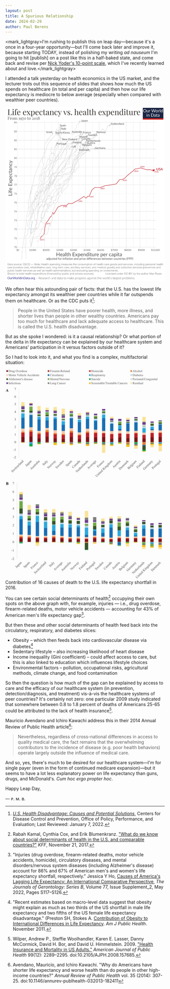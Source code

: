 ```yaml
---
layout: post
title: A Spurious Relationship
date: 2024-02-29
author:	Paul Berens
---
```

<mark_lightgray>I'm rushing to publish this on leap day—because it's a once in a four-year opportunity—but I'll come back later and improve it, because starting TODAY, instead of polishing my writing *ad nauseum* I'm going to hit [publish] on a post like this in a half-baked state, and come back and revise per <a href="https://nickyoder.com/perfectionism/" target="_blank">Nick Yoder's 10-point scale</a>, which I've recently learned about and love.</mark_lightgray>

I attended a talk yesterday on health economics in the US market, and the lecturer trots out this sequence of slides that shows how much the US spends on healthcare (in total and per capita) and then how our life expectancy is mediocre to below average (especially when compared with wealthier peer countries).

![Life expectancy vs. health expenditure (1970-2018)](/assets/images/life-expectancy-vs-health-expenditure-1970-to-2018_1874.png)

We often hear this astounding pair of facts: that the U.S. has the lowest life expectancy amongst its wealthier peer countries while it far outspends them on healthcare. Or as the CDC puts it[^1]\:

[^1]: *[U.S. Health Disadvantage: Causes and Potential Solutions](https://www.cdc.gov/policy/chep/health/index.html)*, Centers for Disease Control and Prevention, Office of Policy, Performance, and Evaluation; Last Reviewed: January 7, 2022.

> People in the United States have poorer health, more illness, and shorter lives than people in other wealthy countries. Americans pay too much for healthcare and lack adequate access to healthcare. This is called the U.S. health disadvantage.

But as she spoke I wondered: is it a causal relationship? Or what portion of the delta in life expectancy can be explained by our healthcare system and Americans' participation in it versus factors outside of it?

So I had to look into it, and what you find is a complex, multifactorial situation:

![16 causes](/assets/images/16contributors.jpeg)
<span class="muted small">Contribution of 16 causes of death to the U.S. life expectancy shortfall in 2016.</span>

You can see certain social determinants of health[^2] occupying their own spots on the above graph with, for example, injuries — i.e., drug overdose, firearm-related deaths, motor vehicle accidents — accounting for 43% of American men's life expectancy gap[^3].

[^2]: Rabah Kamal, Cynthia Cox, and Erik Blumenkranz. ["What do we know about social determinants of health in the U.S. and comparable countries?"](https://www.healthsystemtracker.org/chart-collection/know-social-determinants-health-u-s-comparable-countries/) *KFF*, November 21, 2017.
[^3]: "Injuries (drug overdose, firearm-related deaths, motor vehicle accidents, homicide), circulatory diseases, and mental disorders/nervous system diseases (including Alzheimer's disease) account for 86% and 67% of American men's and women's life expectancy shortfall, respectively." Jessica Y Ho, [Causes of America's Lagging Life Expectancy: An International Comparative Perspective](https://doi.org/10.1093/geronb/gbab129), *The Journals of Gerontology: Series B*, Volume 77, Issue Supplement_2, May 2022, Pages S117–S126.

But then these and other social determinants of health feed back into the circulatory, respiratory, and diabetes slices:
- Obesity – which then feeds back into cardiovascular disease via diabetes[^4]
- Sedentary lifestyle – also increasing likelihood of heart disease
- Income inequality (Gini coefficient) – could affect access to care, but this is also linked to education which influences lifestyle choices
- Environmental factors – pollution, occupational risks, agricultural methods, climate change, and food contamination

[^4]: "Recent estimates based on macro-level data suggest that obesity might explain as much as two thirds of the US shortfall in male life expectancy and two fifths of the US female life expectancy disadvantage." (Preston SH, Stokes A. [Contribution of Obesity to International Differences in Life Expectancy](https://www.ncbi.nlm.nih.gov/pmc/articles/PMC3222401/). *Am J Public Health*. November 2011.

So then the question is how much of the gap can be explained by access to care and the efficacy of our healthcare system (in prevention, detection/diagnosis, and treatment) vis-à-vis the healthcare systems of peer countries? It's certainly not zero: one particular 2009 study indicated that somewhere between 0.8 to 1.8 percent of deaths of Americans 25-65 could be attributed to the lack of health insurance[^5].

[^5]: Wilper, Andrew P., Steffie Woolhandler, Karen E. Lasser, Danny McCormick, David H. Bor, and David U. Himmelstein. 2009. ["Health Insurance and Mortality in US Adults."](https://doi.org/10.2105/AJPH.2008.157685) *American Journal of Public Health* 99(12): 2289–2295. doi:10.2105/AJPH.2008.157685.

Mauricio Avendano and Ichiro Kawachi address this in their 2014 Annual Review of Public Health article[^6]\:

[^6]: Avendano, Mauricio, and Ichiro Kawachi. "Why do Americans have shorter life expectancy and worse health than do people in other high-income countries?" *Annual Review of Public Health* vol. 35 (2014): 307-25. doi:10.1146/annurev-publhealth-032013-182411

> Nevertheless, regardless of cross-national differences in access to quality medical care, the fact remains that the overwhelming contributors to the incidence of disease (e.g. poor health behaviors) operate largely outside the influence of medical care.

And so, yes, there's much to be desired for our healthcare system—I'm for single payer (even in the form of continued medicare expansion)—but it seems to have a lot less explanatory power on life expectancy than guns, drugs, and McDonald's. *Cum hoc ergo propter hoc*.

Happy Leap Day,

— ᴘ. ᴍ. ʙ.